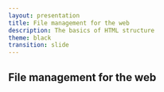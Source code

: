 ```yaml
---
layout: presentation
title: File management for the web
description: The basics of HTML structure
theme: black
transition: slide
---
```


<!--

File management on the web
  * How linking works
  * Files to track
  * Moving files around
  * Keep it organized
  * FTP
    * Basics
  * GIT
    * Forking
    * Commiting
    * Branching
    * Push
    * Pull
    * Pull request

-->

<section>

  <h2>File management for the web</h2>

</section>